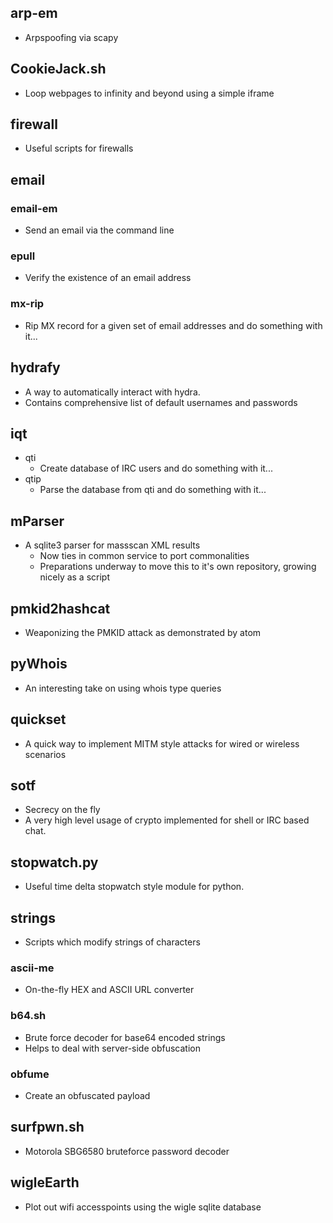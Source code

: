 ## arp-em
* Arpspoofing via scapy

## CookieJack.sh
* Loop webpages to infinity and beyond using a simple iframe

## firewall
* Useful scripts for firewalls

## email
### email-em
* Send an email via the command line

### epull
* Verify the existence of an email address

### mx-rip
* Rip MX record for a given set of email addresses and do something with it...

## hydrafy
* A way to automatically interact with hydra.
* Contains comprehensive list of default usernames and passwords

## iqt
* qti
  * Create database of IRC users and do something with it...
* qtip
  * Parse the database from qti and do something with it...

## mParser
* A sqlite3 parser for massscan XML results
  * Now ties in common service to port commonalities
  * Preparations underway to move this to it's own repository, growing nicely as a script

## pmkid2hashcat
* Weaponizing the PMKID attack as demonstrated by atom

## pyWhois
* An interesting take on using whois type queries

## quickset
* A quick way to implement MITM style attacks for wired or wireless scenarios

## sotf
* Secrecy on the fly
* A very high level usage of crypto implemented for shell or IRC based chat.

## stopwatch.py
* Useful time delta stopwatch style module for python.

## strings
* Scripts which modify strings of characters

### ascii-me
* On-the-fly HEX and ASCII URL converter

### b64.sh
* Brute force decoder for base64 encoded strings
* Helps to deal with server-side obfuscation

### obfume
* Create an obfuscated payload

## surfpwn.sh
* Motorola SBG6580 bruteforce password decoder

## wigleEarth
* Plot out wifi accesspoints using the wigle sqlite database

